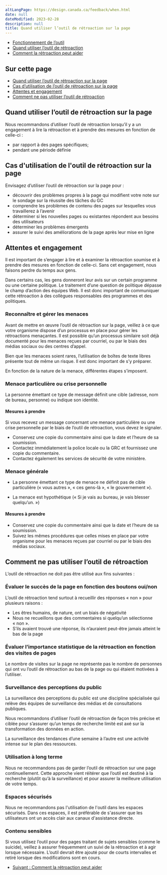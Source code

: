 ```yaml
---
altLangPage: https://design.canada.ca/feedback/when.html
date: null
dateModified: 2023-02-28
description: null
title: Quand utiliser l’outil de rétroaction sur la page
---
```


<div class="gc-stp-stp">
  <div class="row">
    <ul class="toc lst-spcd col-md-12">
      <li class="col-md-4 col-sm-6"><a class="list-group-item" href="fonctionnement.html">Fonctionnement de l’outil</a></li>
      <li class="col-md-4 col-sm-6"><a class="list-group-item active" href="quand.html">Quand utiliser l’outil de rétroaction</a></li>
      <li class="col-md-4 col-sm-6"><a class="list-group-item" href="ameliorer.html">Comment la rétroaction peut aider</a></li>
    </ul>
  </div>
</div>

## Sur cette page

* [Quand utiliser l’outil de rétroaction sur la page](#quand-utiliser-loutil-de-rétroaction-sur-la-page)
* [Cas d’utilisation de l’outil de rétroaction sur la page](#cas-dutilisation-de-loutil-de-rétroaction-sur-la-page)
* [Attentes et engagement](#attentes-et-engagement)
* [Comment ne pas utiliser l’outil de rétroaction](#comment-ne-pas-utiliser-loutil-de-rétroaction)


## Quand utiliser l’outil de rétroaction sur la page

Nous recommandons d’utiliser l’outil de rétroaction lorsqu’il y a un engagement à lire la rétroaction et à prendre des mesures en fonction de celle-ci&nbsp;:

* par rapport à des pages spécifiques;
* pendant une période définie

## Cas d'utilisation de l'outil de rétroaction sur la page

Envisagez d’utiliser l’outil de rétroaction sur la page pour&nbsp;:

* découvrir des problèmes propres à la page qui modifient votre note sur le sondage sur la réussite des tâches du GC
* comprendre les problèmes de contenu des pages sur lesquelles vous travaillerez à l’avenir
* déterminer si les nouvelles pages ou existantes répondent aux besoins des utilisateurs
* déterminer les problèmes émergents
* assurer le suivi des améliorations de la page après leur mise en ligne



## Attentes et engagement

Il est important de s’engager à lire et à examiner la rétroaction soumise et à prendre des mesures en fonction de celle-ci. Sans cet engagement, nous faisons perdre du temps aux gens.

Dans certains cas, les gens donneront leur avis sur un certain programme ou une certaine politique. Le traitement d’une question de politique dépasse le champ d’action des équipes Web. Il est donc important de communiquer cette rétroaction à des collègues responsables des programmes et des politiques.

### Reconnaître et gérer les menaces
Avant de mettre en œuvre l’outil de rétroaction sur la page, veillez à ce que votre organisme dispose d’un processus en place pour gérer les rétroactions menaçantes. Il est possible qu’un processus similaire soit déjà documenté pour les menaces reçues par courriel, ou par le biais des médias sociaux ou des centres d’appel.

Bien que les menaces soient rares, l’utilisation de boîtes de texte libres présente tout de même un risque. Il est donc important de s’y préparer.

En fonction de la nature de la menace, différentes étapes s’imposent.

### Menace particulière ou crise personnelle
La personne émettant ce type de message définit une cible (adresse, nom de bureau, personne) ou indique son identité.

#### Mesures à prendre

Si vous recevez un message concernant une menace particulière ou une crise personnelle par le biais de l’outil de rétroaction, vous devez le signaler.
* Conservez une copie du commentaire ainsi que la date et l’heure de sa soumission.
* Contactez immédiatement la police locale ou la GRC et fournissez une copie du commentaire.
* Contactez également les services de sécurité de votre ministère.

### Menace générale
* La personne émettant ce type de menace ne définit pas de cible particulière (« vous autres », « ces gens-là », « le gouvernement »).

* La menace est hypothétique (« Si je vais au bureau, je vais blesser quelqu’un. »)

#### Mesures à prendre

* Conservez une copie du commentaire ainsi que la date et l’heure de sa soumission.
* Suivez les mêmes procédures que celles mises en place par votre organisme pour les menaces reçues par courriel ou par le biais des médias sociaux.

## Comment ne pas utiliser l’outil de rétroaction

L’outil de rétroaction ne doit pas être utilisé aux fins suivantes&nbsp;:

### Évaluer le succès de la page en fonction des boutons oui/non

L’outil de rétroaction tend surtout à recueillir des réponses «&nbsp;non&nbsp;» pour plusieurs raisons&nbsp;:

* Les êtres humains, de nature, ont un biais de négativité
* Nous ne recueillons que des commentaires si quelqu’un sélectionne «&nbsp;non&nbsp;».
* S’ils avaient trouvé une réponse, ils n’auraient peut-être jamais atteint le bas de la page

### Évaluer l’importance statistique de la rétroaction en fonction des visites de pages

Le nombre de visites sur la page ne représente pas le nombre de personnes qui ont vu l’outil de rétroaction au bas de la page ou qui étaient motivées à l’utiliser.

### Surveillance des perceptions du public

La surveillance des perceptions du public est une discipline spécialisée qui relève des équipes de surveillance des médias et de consultations publiques.

Nous recommandons d’utiliser l’outil de rétroaction de façon très précise et ciblée pour s’assurer qu’un temps de recherche limité est axé sur la transformation des données en action.

La surveillance des tendances d’une semaine à l’autre est une activité intense sur le plan des ressources.

### Utilisation à long terme

Nous ne recommandons pas de garder l’outil de rétroaction sur une page continuellement. Cette approche vient réitérer que l’outil est destiné à la recherche (plutôt qu’à la surveillance) et pour assurer la meilleure utilisation de votre temps.


### Espaces sécurisés

Nous ne recommandons pas l'utilisation de l'outil dans les espaces sécurisés. Dans ces espaces, il est préférable de s'assurer que les utilisateurs ont un accès clair aux canaux d'assistance directe.

### Contenu sensibles
Si vous utilisez l’outil pour des pages traitant de sujets sensibles (comme le suicide), veillez à assurer fréquemment un suivi de la rétroaction et à agir lorsque nécessaire. L’outil devrait être ajouté pour de courts intervalles et retiré lorsque des modifications sont en cours.



<nav role="navigation" class="mrgn-bttm-lg">
  <ul class="pager">
    <li class="next"><a href="ameliorer.html" rel="next">Suivant&nbsp;: Comment la rétroaction peut aider</a></li>
  </ul>
</nav>
